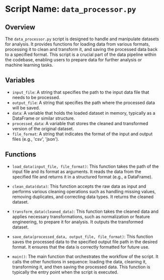 # Script Name: `data_processor.py`

## Overview
The `data_processor.py` script is designed to handle and manipulate datasets for analysis. It provides functions for loading data from various formats, processing it to clean and transform it, and saving the processed data back to a specified format. This script is a crucial part of the data pipeline within the codebase, enabling users to prepare data for further analysis or machine learning tasks.

## Variables
- `input_file`: A string that specifies the path to the input data file that needs to be processed.
- `output_file`: A string that specifies the path where the processed data will be saved.
- `data`: A variable that holds the loaded dataset in memory, typically as a DataFrame or similar structure.
- `processed_data`: A variable that stores the cleaned and transformed version of the original dataset.
- `file_format`: A string that indicates the format of the input and output files (e.g., 'csv', 'json').

## Functions
- `load_data(input_file, file_format)`: This function takes the path of the input file and its format as arguments. It reads the data from the specified file and returns it in a structured format (e.g., a DataFrame).

- `clean_data(data)`: This function accepts the raw data as input and performs various cleaning operations such as handling missing values, removing duplicates, and correcting data types. It returns the cleaned dataset.

- `transform_data(cleaned_data)`: This function takes the cleaned data and applies necessary transformations, such as normalization or feature engineering, to prepare it for analysis. It outputs the transformed dataset.

- `save_data(processed_data, output_file, file_format)`: This function saves the processed data to the specified output file path in the desired format. It ensures that the data is correctly formatted for future use.

- `main()`: The main function that orchestrates the workflow of the script. It calls the other functions in sequence: loading the data, cleaning it, transforming it, and then saving the processed data. This function is typically the entry point when the script is executed.